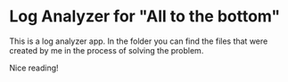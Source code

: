 # Log Analyzer for "All to the bottom"
This is a log analyzer app.
In the folder you can find the files that were created by me in the process of solving the problem.

Nice reading!
